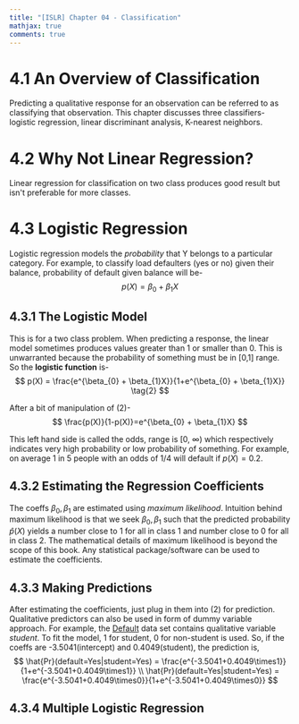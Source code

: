 ```yaml
---
title: "[ISLR] Chapter 04 - Classification"
mathjax: true
comments: true
---
```


# 4.1 An Overview of Classification
Predicting a qualitative response for an observation can be referred to as classifying that observation.
This chapter discusses three classifiers- logistic regression, linear discriminant analysis, K-nearest neighbors.
# 4.2 Why Not Linear Regression?
Linear regression for classification on two class produces good result but isn't preferable for more classes.
# 4.3 Logistic Regression
Logistic regression models the *probability* that Y belongs to a particular category. For example, to classify load defaulters (yes or no) given their balance, probability of default given balance will be- 
$$
p(X) = \beta_{0} + \beta_{1}X \tag{1}
$$
## 4.3.1 The Logistic Model
This is for a two class problem. When predicting a response, the linear model sometimes produces values greater than 1 or smaller than 0. This is unwarranted because the probability of something must be in [0,1] range. So the **logistic function** is-
$$
p(X) = \frac{e^{\beta_{0} + \beta_{1}X}}{1+e^{\beta_{0} + \beta_{1}X}} \tag{2}
$$

After a bit of manipulation of (2)-
$$
\frac{p(X)}{1-p(X)}=e^{\beta_{0} + \beta_{1}X} 
$$

This left hand side is called the odds, range is [0, $\infty$) which respectively indicates very high probability or low probability of something. For example, on average 1 in 5 people with an odds of 1/4 will default if $p(X) = 0.2$.
## 4.3.2 Estimating the Regression Coefficients
The coeffs $\beta_{0}, \beta_{1}$ are estimated using *maximum likelihood*. Intuition behind maximum likelihood is that we seek $\beta_{0}, \beta_{1}$ such that the predicted probability $\hat{p}(X)$ yields a number close to 1 for all in class 1 and number close to 0 for all in class 2. The mathematical details of maximum likelihood is beyond the scope of this book. Any statistical package/software can be used to estimate the coefficients. 
## 4.3.3 Making Predictions
After estimating the coefficients, just plug in them into (2) for prediction. Qualitative predictors can also be used in form of dummy variable approach. For example, the [Default](https://rdrr.io/cran/ISLR/man/Default.html) data set contains qualitative variable *student*. To fit the model, 1 for student, 0 for non-student is used. So, if the coeffs are -3.5041(intercept) and 0.4049(student), the prediction is,
$$
\hat{Pr}(default=Yes|student=Yes) = \frac{e^{-3.5041+0.4049\times1}}{1+e^{-3.5041+0.4049\times1}} \\
\hat{Pr}(default=Yes|student=Yes) = \frac{e^{-3.5041+0.4049\times0}}{1+e^{-3.5041+0.4049\times0}}
$$
## 4.3.4 Multiple Logistic Regression
